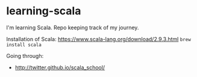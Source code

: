 # learning-scala
I'm learning Scala. Repo keeping track of my journey.

Installation of Scala: https://www.scala-lang.org/download/2.9.3.html
`brew install scala`

Going through:
- http://twitter.github.io/scala_school/
